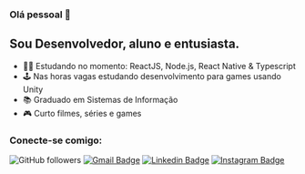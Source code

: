 ### Olá pessoal 👋

## Sou Desenvolvedor, aluno e entusiasta.

- 👨‍💻 Estudando no momento: ReactJS, Node.js, React Native & Typescript
- 🕹️ Nas horas vagas estudando desenvolvimento para games usando Unity
- 📚 Graduado em Sistemas de Informação
- 🎮 Curto filmes, séries e games

### Conecte-se comigo:
![GitHub followers](https://img.shields.io/github/followers/brunofarias?labelColor=8257e5&color=8257e5&logo=github&label=Followers&logoColor=white&style=flat-square)
[![Gmail Badge](https://img.shields.io/badge/-Gmail-8257e5?style=flat-square&labelColor=8257e5&logo=Gmail&logoColor=white&link=mailto:begfarias@gmail.com)](mailto:begfarias@gmail.com)
[![Linkedin Badge](img.shields.io/badge/-LinkedIn-8257e5?style=flat-square&labelColor=8257e5&logo=linkedin&logoColor=white&link=https://www.linkedin.com/in/brunofarias82/)](https://www.linkedin.com/in/brunofarias82/)
[![Instagram Badge](https://img.shields.io/badge/-@begfarias-8257e5?style=flat-square&labelColor=8257e5&logo=instagram&logoColor=white&link=https://www.instagram.com/begfarias/)](https://www.instagram.com/begfarias/)
